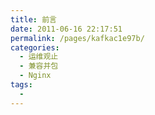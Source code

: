 ```yaml
---
title: 前言
date: 2011-06-16 22:17:51
permalink: /pages/kafkac1e97b/
categories:
  - 运维观止
  - 兼容并包
  - Nginx
tags:
  - 
---
```

